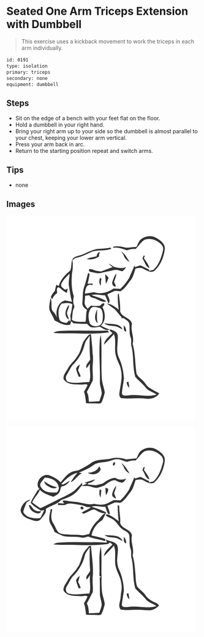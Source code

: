 # Seated One Arm Triceps Extension with Dumbbell
> This exercise uses a kickback movement to work the triceps in each arm individually.

``` 
id: 0191 
type: isolation 
primary: triceps 
secondary: none 
equipment: dumbbell 
``` 

## Steps

 - Sit on the edge of a bench with your feet flat on the floor.
 - Hold a dumbbell in your right hand.
 - Bring your right arm up to your side so the dumbbell is almost parallel to your chest, keeping your lower arm vertical.
 - Press your arm back in arc.
 - Return to the starting position repeat and switch arms.

## Tips

 - none

## Images

![](../svg/0191-relaxation.svg)

![](../svg/0191-tension.svg)
